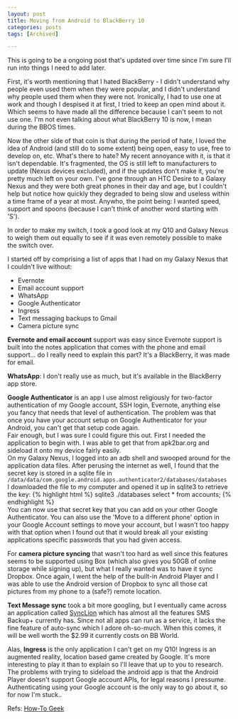 ```yaml
---
layout: post
title: Moving from Android to BlackBerry 10
categories: posts
tags: [Archived]

---
```


This is going to be a ongoing post that's updated over time since I'm sure I'll run into things I need to add later.

First, it's worth mentioning that I hated BlackBerry - I didn't understand why people even used them when they were popular, and I didn't understand why people used them when they were not. Ironically, I had to use one at work and though I despised it at first, I tried to keep an open mind about it. Which seems to have made all the difference because I can't seem to not use one. I'm not even talking about what BlackBerry 10 is now, I mean during the BBOS times.

Now the other side of that coin is that during the period of hate, I loved the idea of Android (and still do to some extent) being open, easy to use, free to develop on, etc. What's there to hate?
My recent annoyance with it, is that it isn't dependable. It's fragmented, the OS is still left to manufacturers to update (Nexus devices excluded), and if the updates don't make it, you're pretty much left on your own. I've gone through an HTC Desire to a Galaxy Nexus and they were both great phones in their day and age, but I couldn't help but notice how quickly they degraded to being slow and useless within a time frame of a year at most.
Anywho, the point being: I wanted speed, support and spoons (because I can't think of another word starting with 'S').

In order to make my switch, I took a good look at my Q10 and Galaxy Nexus to weigh them out equally to see if it was even remotely possible to make the switch over.

I started off by comprising a list of apps that I had on my Galaxy Nexus that I couldn't live without:

  - Evernote
  - Email account support	
  - WhatsApp
  - Google Authenticator
  - Ingress
  - Text messaging backups to Gmail
  - Camera picture sync

**Evernote and email account** support was easy since Evernote support is built into the notes application that comes with the phone and email support... do I really need to explain this part? It's a BlackBerry, it was made for email.

**WhatsApp**: I don't really use as much, but it's available in the BlackBerry app store.

**Google Authenticator** is an app I use almost religiously for two-factor authentication of my Google account, SSH login, Evernote, anything else you fancy that needs that level of authentication. The problem was that once you have your account setup on Google Authenticator for your Android, you can't get that setup code again.<br>
Fair enough, but I was sure I could figure this out. First I needed the application to begin with. I was able to get that from apk2bar.org and sideload it onto my device fairly easily.<br>
On my Galaxy Nexus, I logged into an adb shell and swooped around for the application data files. After perusing the internet as well, I found that the secret key is stored in a sqlite file in `/data/data/com.google.android.apps.authenticator2/databases/databases` <br>
I downloaded the file to my computer and opened it up in sqlite3 to retrieve the key:
{% highlight html %}
sqlite3 ./databases
select * from accounts;
{% endhighlight %}<br>
You can now use that secret key that you can add on your other Google Authenticator. You can also use the 'Move to a different phone' option in your Google Account settings to move your account, but I wasn't too happy with that option when I found out that it would break all your existing applications specific passwords that you had given access.

For **camera picture syncing** that wasn't too hard as well since this features seems to be supported using Box (which also gives you 50GB of online storage while signing up), but what I really wanted was to have it sync Dropbox. Once again, I went the help of the built-in Android Player and I was able to use the Android version of Dropbox to sync all those cat pictures from my phone to a (safe?) remote location.

**Text Message sync** took a bit more googling, but I eventually came across an application called [SyncLion][synclion] which has almost all the features SMS Backup+ currently has. Since not all apps can run as a service, it lacks the fine feature of auto-sync which I adore oh-so-much. When this comes, it will be well worth the $2.99 it currently costs on BB World.

Alas, **Ingress** is the only application I can't get on my Q10! Ingress is an augmented reality, location based game created by Google. It's more interesting to play it than to explain so I'll leave that up to you to research. 
The problems with trying to sideload the android app is that the Android Player doesn't support Google account APIs, for legal reasons I pressume. Authenticating using your Google account is the only way to go about it, so for now I'm stuck..

Refs: [How-To Geek][howtogeek]


[howtogeek]: http://www.howtogeek.com/130755/how-to-move-your-google-authenticator-credentials-to-a-new-android-phone-or-tablet/
[synclion]: http://appworld.blackberry.com/webstore/content/20384391/
